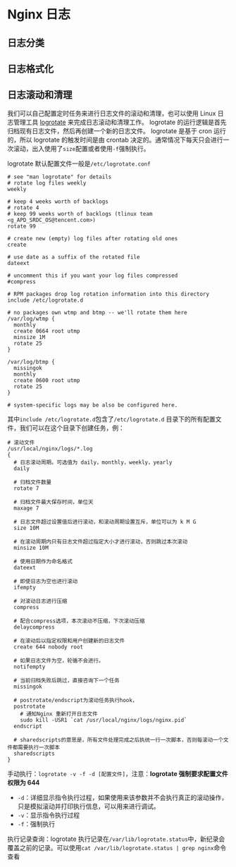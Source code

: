 # Nginx 日志

## 日志分类

## 日志格式化

## 日志滚动和清理

我们可以自己配置定时任务来进行日志文件的滚动和清理，也可以使用 Linux 日志管理工具 [logrotate](https://linux.die.net/man/8/logrotate) 来完成日志滚动和清理工作。
logrotate 的运行逻辑是首先归档现有日志文件，然后再创建一个新的日志文件。
logrotate 是基于 cron 运行的，所以 logrotate 的触发时间是由 crontab 决定的。通常情况下每天只会进行一次滚动，出入使用了`size`配置或者使用`-f`强制执行。

logrotate 默认配置文件一般是`/etc/logrotate.conf`

```
# see "man logrotate" for details
# rotate log files weekly
weekly

# keep 4 weeks worth of backlogs
# rotate 4
# keep 99 weeks worth of backlogs (tlinux team <g_APD_SRDC_OS@tencent.com>)
rotate 99

# create new (empty) log files after rotating old ones
create

# use date as a suffix of the rotated file
dateext

# uncomment this if you want your log files compressed
#compress

# RPM packages drop log rotation information into this directory
include /etc/logrotate.d

# no packages own wtmp and btmp -- we'll rotate them here
/var/log/wtmp {
  monthly
  create 0664 root utmp
  minsize 1M
  rotate 25
}

/var/log/btmp {
  missingok
  monthly
  create 0600 root utmp
  rotate 25
}

# system-specific logs may be also be configured here.
```

其中`include /etc/logrotate.d`包含了`/etc/logrotate.d` 目录下的所有配置文件，我们可以在这个目录下创建任务，例：

```
# 滚动文件
/usr/local/nginx/logs/*.log
{
  # 日志滚动周期。可选值为 daily，monthly，weekly，yearly
  daily

  # 归档文件数量
  rotate 7

  # 归档文件最大保存时间，单位天
  maxage 7

  # 日志文件超过设置值后进行滚动，和滚动周期设置互斥，单位可以为 k M G
  size 10M

  # 在滚动周期内只有日志文件超过指定大小才进行滚动，否则跳过本次滚动
  minsize 10M

  # 使用日期作为命名格式
  dateext

  # 即使日志为空也进行滚动
  ifempty

  # 对滚动日志进行压缩
  compress

  # 配合compress选项，本次滚动不压缩，下次滚动压缩
  delaycompress

  # 在滚动后以指定权限和用户创建新的日志文件
  create 644 nobody root

  # 如果日志文件为空，轮循不会进行。
  notifempty

  # 当前归档失败后跳过，直接咨询下一个任务
  missingok

  # postrotate/endscript为滚动任务执行hook，
  postrotate
    # 通知Nginx 重新打开日志文件
    sudo kill -USR1 `cat /usr/local/nginx/logs/nginx.pid`
  endscript

  # sharedscripts的意思是，所有文件处理完成之后执统一行一次脚本，否则每滚动一个文件都需要执行一次脚本
  sharedscripts
}
```

手动执行：`logrotate -v -f -d [配置文件]`，注意：**logrotate 强制要求配置文件权限为 644**

- `-d`：详细显示指令执行过程，如果使用来该参数并不会执行真正的滚动操作，只是模拟滚动并打印执行信息，可以用来进行调试。
- `-v`：显示指令执行过程
- `-f`：强制执行

执行记录查询：logrotate 执行记录在`/var/lib/logrotate.status`中，新纪录会覆盖之前的记录。可以使用`cat /var/lib/logrotate.status | grep nginx`命令查看
